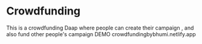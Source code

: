 # Crowdfunding
This is a crowdfunding Daap where people can create their campaign , and also fund other people's campaign
DEMO crowdfundingbybhumi.netlify.app



